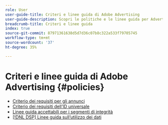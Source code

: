 ```yaml
---
role: User
user-guide-title: Criteri e linee guida di Adobe Advertising
user-guide-description: Scopri le politiche e le linee guida per Advertising DSP e [!DNL Advertising Search, Social, & Commerce].
breadcrumb-title: Criteri e linee guida
index: true
source-git-commit: 87971361638d5d7d36c07b8c322a533f79705745
workflow-type: tm+mt
source-wordcount: '37'
ht-degree: 35%

---
```



# Criteri e linee guida di Adobe Advertising {#policies}

+ [Criterio dei requisiti per gli annunci](/help/policies/ad-requirements-policy.md)
+ [Criterio dei requisiti dell’ID universale](/help/policies/universal-id-policy.md)
+ [Linee guida accettabili per i segmenti di integrità](/help/policies/health-segment-guidelines.md)
+ [[!DNL DSP] Linee guida sull’utilizzo dei dati](/help/policies/data-usage-guidelines.md)
